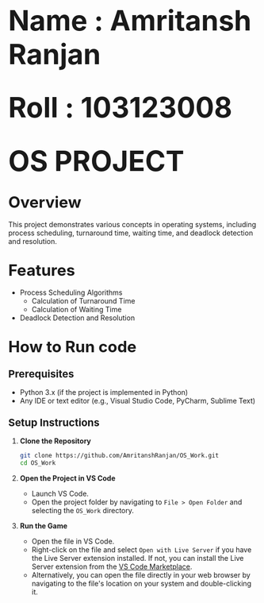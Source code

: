 
# <span style="font-size: 2em;">Name : Amritansh Ranjan </span>
# <span style="font-size: 2em;">Roll : 103123008 </span>
# <span style="font-size: 2em;">OS PROJECT</span>

## <span style="font-size: 1.5em;">Overview</span>
This project demonstrates various concepts in operating systems, including process scheduling, turnaround time, waiting time, and deadlock detection and resolution.

## <span style="font-size: 1.5em;">Features</span>
- Process Scheduling Algorithms
    - Calculation of Turnaround Time
    - Calculation of Waiting Time
- Deadlock Detection and Resolution

## <span style="font-size: 1.5em;">How to Run code</span>

### <span style="font-size: 1.25em;">Prerequisites</span>
- Python 3.x (if the project is implemented in Python)
- Any IDE or text editor (e.g., Visual Studio Code, PyCharm, Sublime Text)

### <span style="font-size: 1.25em;">Setup Instructions</span>
1. **Clone the Repository**
    ```sh
    git clone https://github.com/AmritanshRanjan/OS_Work.git
    cd OS_Work
    ```

2. **Open the Project in VS Code**
    - Launch VS Code.
    - Open the project folder by navigating to `File > Open Folder` and selecting the `OS_Work` directory.

3. **Run the Game**
    - Open the file in VS Code.
    - Right-click on the file and select `Open with Live Server` if you have the Live Server extension installed. If not, you can install the Live Server extension from the [VS Code Marketplace](https://marketplace.visualstudio.com/items?itemName=ritwickdey.LiveServer).
    - Alternatively, you can open the  file directly in your web browser by navigating to the file's location on your system and double-clicking it.



